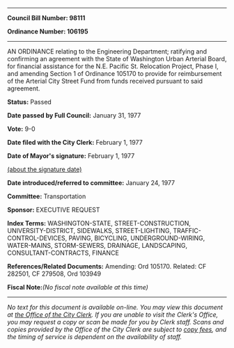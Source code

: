 

********

**Council Bill Number: 98111**
   
**Ordinance Number: 106195**
********

 AN ORDINANCE relating to the Engineering Department; ratifying and confirming an agreement with the State of Washington Urban Arterial Board, for financial assistance for the N.E. Pacific St. Relocation Project, Phase I, and amending Section 1 of Ordinance 105170 to provide for reimbursement of the Arterial City Street Fund from funds received pursuant to said agreement.

**Status:** Passed
   
**Date passed by Full Council:** January 31, 1977
   
**Vote:** 9-0
   
**Date filed with the City Clerk:** February 1, 1977
   
**Date of Mayor's signature:** February 1, 1977
   
[(about the signature date)](/~public/approvaldate.htm)
   
   
   
**Date introduced/referred to committee:** January 24, 1977
   
**Committee:** Transportation
   
**Sponsor:** EXECUTIVE REQUEST
   
   
**Index Terms:** WASHINGTON-STATE, STREET-CONSTRUCTION, UNIVERSITY-DISTRICT, SIDEWALKS, STREET-LIGHTING, TRAFFIC-CONTROL-DEVICES, PAVING, BICYCLING, UNDERGROUND-WIRING, WATER-MAINS, STORM-SEWERS, DRAINAGE, LANDSCAPING, CONSULTANT-CONTRACTS, FINANCE

**References/Related Documents:** Amending: Ord 105170. Related: CF 282501, CF 279508, Ord 103949

**Fiscal Note:**_(No fiscal note available at this time)_
********

_No text for this document is available on-line. You may view this document at [the Office of the City Clerk](http://www.seattle.gov/leg/clerk/contactUs.htm). If you are unable to visit the Clerk's Office, you may request a copy or scan be made for you by Clerk staff. Scans and copies provided by the Office of the City Clerk are subject to [copy fees](http://clerk.seattle.gov/~public/clerkfees.htm), and the timing of service is dependent on the availability of staff._

